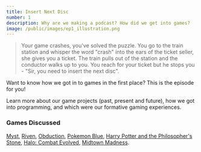 ```yaml
---
title: Insert Next Disc
number: 1
description: Why are we making a podcast? How did we get into games?
image: /public/images/ep1_illustration.png
---
```


> Your game crashes, you've solved the puzzle. You go to the train station and whisper the word "crash" into the ears of the ticket seller, she gives you a ticket. The train pulls out of the station and the conductor walks up to you. You reach for your ticket but he stops you - "Sir, you need to insert the next disc".

Want to know how we got in to games in the first place? This is the episode for you!

Learn more about our game projects (past, present and future), how we got into programming, and which were our formative gaming experiences.

### Games Discussed

[Myst][myst], [Riven][riven], [Obduction][obduction], [Pokemon Blue](pokemon), [Harry Potter and the Philosopher's Stone][harry-potter], [Halo: Combat Evolved][halo], [Midtown Madness][midtown-madness].

[myst]: https://en.wikipedia.org/wiki/Myst
[riven]: https://en.wikipedia.org/wiki/Riven
[obduction]: https://en.wikipedia.org/wiki/Obduction_(video_game)
[pokemon]: https://en.wikipedia.org/wiki/Pok%C3%A9mon_Red_and_Blue
[harry-potter]: https://en.wikipedia.org/wiki/Harry_Potter_and_the_Philosopher%27s_Stone_(video_game)
[halo]: https://en.wikipedia.org/wiki/Halo:_Combat_Evolved
[midtown-madness]: https://en.wikipedia.org/wiki/Midtown_Madness
